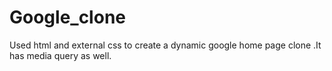 # Google_clone
Used html and external css to create a dynamic google home page clone .It has media query as well.
